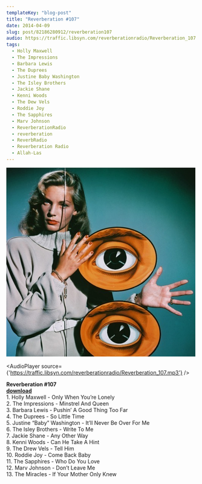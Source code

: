 ```yaml
---
templateKey: "blog-post"
title: "Reverberation #107"
date: 2014-04-09
slug: post/82186280912/reverberation107
audio: https://traffic.libsyn.com/reverberationradio/Reverberation_107.mp3
tags:
  - Holly Maxwell
  - The Impressions
  - Barbara Lewis
  - The Duprees
  - Justine Baby Washington
  - The Isley Brothers
  - Jackie Shane
  - Kenni Woods
  - The Dew Vels
  - Roddie Joy
  - The Sapphires
  - Marv Johnson
  - ReverberationRadio
  - reverberation
  - ReverbRadio
  - Reverberation Radio
  - Allah-Las
---
```


![Reverberation #107](../images/6b717ef2acbe3935cba812d992aa47eb28f8c3c56566fc11803cb07963299cee.jpg)

<AudioPlayer source={'https://traffic.libsyn.com/reverberationradio/Reverberation_107.mp3'} />

<p><strong>Reverberation #107<br /></strong><strong><a href="https://traffic.libsyn.com/reverberationradio/Reverberation_107.mp3" title="download" target="_blank">download<br /></a></strong>1. Holly Maxwell - Only When You&rsquo;re Lonely<br />2. The Impressions - Minstrel And Queen<br />3. Barbara Lewis - Pushin&rsquo; A Good Thing Too Far<br />4. The Duprees - So Little Time<br />5. Justine &ldquo;Baby&rdquo; Washington - It&rsquo;ll Never Be Over For Me<br />6. The Isley Brothers - Write To Me<br />7. Jackie Shane - Any Other Way<br />8. Kenni Woods - Can He Take A Hint<br />9. The Drew Vels - Tell Him<br />10. Roddie Joy - Come Back Baby<br />11. The Sapphires - Who Do You Love<br />12. Marv Johnson - Don&rsquo;t Leave Me<br />13. The Miracles - If Your Mother Only Knew</p>
